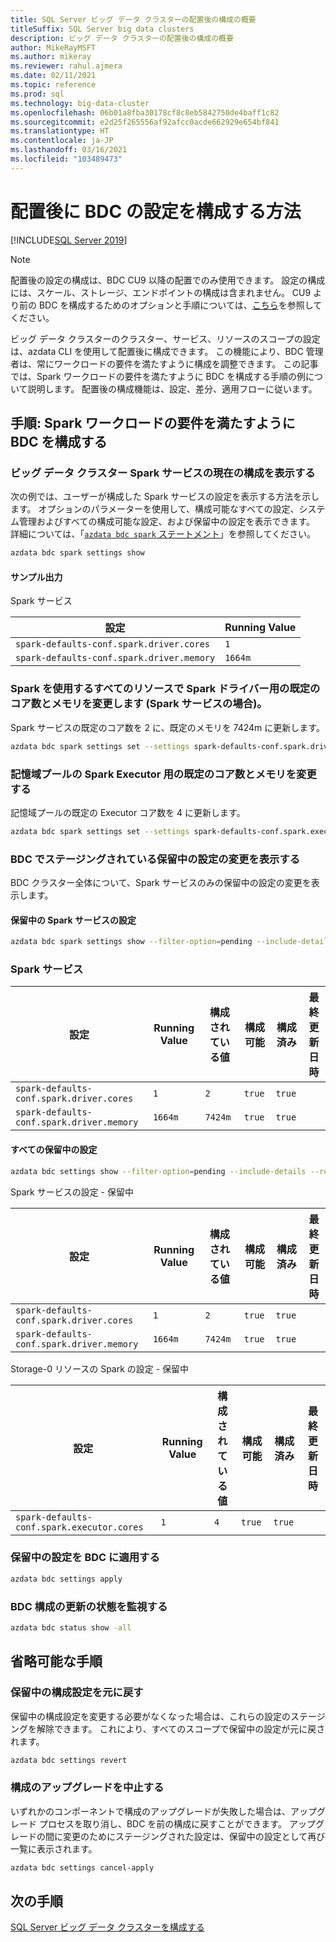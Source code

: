 ```yaml
---
title: SQL Server ビッグ データ クラスターの配置後の構成の概要
titleSuffix: SQL Server big data clusters
description: ビッグ データ クラスターの配置後の構成の概要
author: MikeRayMSFT
ms.author: mikeray
ms.reviewer: rahul.ajmera
ms.date: 02/11/2021
ms.topic: reference
ms.prod: sql
ms.technology: big-data-cluster
ms.openlocfilehash: 06b01a8fba30178cf8c8eb5842750de4baff1c82
ms.sourcegitcommit: e2d25f265556af92afcc0acde662929e654bf841
ms.translationtype: HT
ms.contentlocale: ja-JP
ms.lasthandoff: 03/16/2021
ms.locfileid: "103489473"
---
```

# <a name="how-to-configure-bdc-settings-post-deployment"></a>配置後に BDC の設定を構成する方法

[!INCLUDE[SQL Server 2019](../includes/applies-to-version/sqlserver2019.md)]

> [!NOTE]
> 配置後の設定の構成は、BDC CU9 以降の配置でのみ使用できます。 設定の構成には、スケール、ストレージ、エンドポイントの構成は含まれません。 CU9 より前の BDC を構成するためのオプションと手順については、[こちら](configure-bdc-pre-configuration.md)を参照してください。

ビッグ データ クラスターのクラスター、サービス、リソースのスコープの設定は、azdata CLI を使用して配置後に構成できます。 この機能により、BDC 管理者は、常にワークロードの要件を満たすように構成を調整できます。 この記事では、Spark ワークロードの要件を満たすように BDC を構成する手順の例について説明します。 配置後の構成機能は、設定、差分、適用フローに従います。

## <a name="step-by-step-configure-bdc-to-meet-your-spark-workload-requirements"></a>手順: Spark ワークロードの要件を満たすように BDC を構成する

### <a name="view-the-current-configurations-of-the-big-data-cluster-spark-service"></a>ビッグ データ クラスター Spark サービスの現在の構成を表示する
次の例では、ユーザーが構成した Spark サービスの設定を表示する方法を示します。 オプションのパラメーターを使用して、構成可能なすべての設定、システム管理およびすべての構成可能な設定、および保留中の設定を表示できます。 詳細については、「[`azdata bdc spark` ステートメント](../azdata/reference/reference-azdata-bdc-spark-statement.md)」を参照してください。

```bash
azdata bdc spark settings show
```
#### <a name="sample-output"></a>サンプル出力
Spark サービス 

|設定|Running Value|
| --- | --- |
|`spark-defaults-conf.spark.driver.cores`|`1` |
|`spark-defaults-conf.spark.driver.memory`|`1664m` |

### <a name="change-the-default-number-of-cores-and-memory-for-the-spark-driver-across-all-resources-with-spark-ie-for-the-spark-service"></a>Spark を使用するすべてのリソースで Spark ドライバー用の既定のコア数とメモリを変更します (Spark サービスの場合)。
Spark サービスの既定のコア数を 2 に、既定のメモリを 7424m に更新します。

```bash
azdata bdc spark settings set --settings spark-defaults-conf.spark.driver.cores=2,spark-defaults-conf.spark.driver.memory=7424m
```

### <a name="change-the-default-number-of-cores-and-memory-for-the-spark-executors-in-the-storage-pool"></a>記憶域プールの Spark Executor 用の既定のコア数とメモリを変更する
記憶域プールの既定の Executor コア数を 4 に更新します。

```bash
azdata bdc spark settings set --settings spark-defaults-conf.spark.executor.cores=4 --resource=storage-0
```

### <a name="view-the-pending-settings-changes-staged-in-the-bdc"></a>BDC でステージングされている保留中の設定の変更を表示する
BDC クラスター全体について、Spark サービスのみの保留中の設定の変更を表示します。

#### <a name="pending-spark-service-settings"></a>保留中の Spark サービスの設定
```bash
azdata bdc spark settings show --filter-option=pending --include-details
```

### <a name="spark-service"></a>Spark サービス

|設定|Running Value|構成されている値|構成可能|構成済み |最終更新日時|
| --- | --- | --- | --- | --- | --- |
|`spark-defaults-conf.spark.driver.cores`|`1`| `2` | `true` | `true` |
|`spark-defaults-conf.spark.driver.memory`|`1664m`| `7424m` | `true` | `true` |

#### <a name="all-pending-settings"></a>すべての保留中の設定
```bash
azdata bdc settings show --filter-option=pending --include-details --recursive
```

Spark サービスの設定 - 保留中

|設定|Running Value|構成されている値|構成可能|構成済み|最終更新日時|
| --- | --- | --- | --- | --- | --- |
|`spark-defaults-conf.spark.driver.cores`|`1`| `2` | `true` | `true` |
|`spark-defaults-conf.spark.driver.memory`|`1664m`| `7424m` | `true` | `true` |

Storage-0 リソースの Spark の設定 - 保留中

|設定|Running Value|構成されている値|構成可能|構成済み|最終更新日時|
| --- | --- | --- | --- | --- | --- |
|`spark-defaults-conf.spark.executor.cores`|`1`| `4` | `true` | `true` |

### <a name="apply-the-pending-settings-to-the-bdc"></a>保留中の設定を BDC に適用する

```bash
azdata bdc settings apply
```

### <a name="monitor-the-status-of-the-bdc-configuration-update"></a>BDC 構成の更新の状態を監視する

```bash
azdata bdc status show -all
```

## <a name="optional-steps"></a>省略可能な手順

### <a name="revert-pending-configuration-settings"></a>保留中の構成設定を元に戻す

保留中の構成設定を変更する必要がなくなった場合は、これらの設定のステージングを解除できます。 これにより、すべてのスコープで保留中の設定が元に戻されます。

```bash
azdata bdc settings revert
```

### <a name="abort-the-configuration-upgrade"></a>構成のアップグレードを中止する

いずれかのコンポーネントで構成のアップグレードが失敗した場合は、アップグレード プロセスを取り消し、BDC を前の構成に戻すことができます。 アップグレードの間に変更のためにステージングされた設定は、保留中の設定として再び一覧に表示されます。

```bash
azdata bdc settings cancel-apply
```

## <a name="next-steps"></a>次の手順

[SQL Server ビッグ データ クラスターを構成する](configure-bdc-overview.md)
